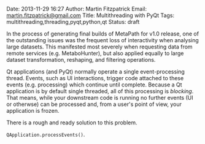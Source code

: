 Date: 2013-11-29 16:27
Author: Martin Fitzpatrick
Email: martin.fitzpatrick@gmail.com
Title: Multithreading with PyQt 
Tags: multithreading,threading,pyqt,python,qt
Status: draft

In the process of generating final builds of MetaPath for v1.0 release, one of the outstanding issues was the frequent loss of interactivity when analysing large datasets. This manifested most severely when requesting data from remote services (e.g. MetaboHunter), but also applied equally to large dataset transformation, reshaping, and filtering operations.

Qt applications (and PyQt) normally operate a single event-processing thread. Events, such as UI interactions, trigger code attached to these events (e.g. processing) which continue until complete. Because a Qt application is by default single threaded, all of this processing is *blocking*. That means, while your downstream code is running no further events (UI or otherwse) can be processed and, from a user's point of view, your application is frozen.

<!-- PELICAN_END_SUMMARY -->

There is a rough and ready solution to this problem.



`QApplication.processEvents()`.


